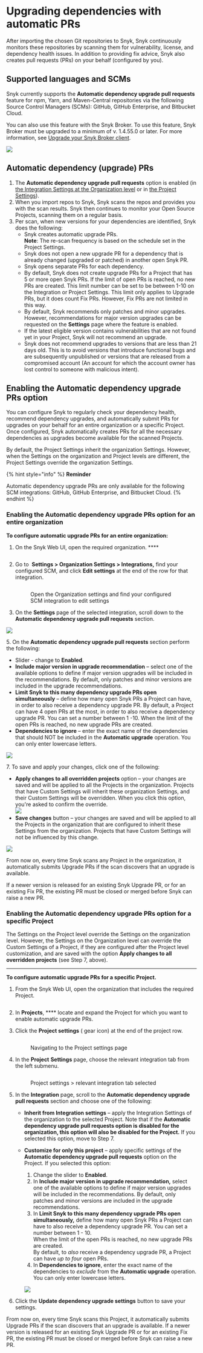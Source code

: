 # Upgrading dependencies with automatic PRs

After importing the chosen Git repositories to Snyk, Snyk continuously monitors these repositories by scanning them for vulnerability, license, and dependency health issues. In addition to providing fix advice, Snyk also creates pull requests (PRs) on your behalf (configured by you).

## Supported languages and SCMs

Snyk currently supports the **Automatic dependency upgrade pull requests** feature for npm, Yarn, and Maven-Central repositories via the following Source Control Managers (SCMs): GitHub, GitHub Enterprise, and Bitbucket Cloud.

You can also use this feature with the Snyk Broker. To use this feature, Snyk Broker must be upgraded to a minimum of v. 1.4.55.0 or later. For more information, see [Upgrade your Snyk Broker client](../../../features/snyk-broker/set-up-snyk-broker/how-to-install-and-configure-your-snyk-broker-client.md#upgrade-your-snyk-broker-client).

![](<../../../.gitbook/assets/Upgrade Broker.png>)

## Automatic dependency (upgrade) PRs

1. The **Automatic dependency upgrade pull requests** option is enabled (in [the Integration Settings at the Organization level](upgrading-dependencies-with-automatic-prs.md#enabling-the-automatic-dependency-upgrade-prs-option-for-an-entire-organization) or in [the Project Settings](upgrading-dependencies-with-automatic-prs.md#enabling-the-automatic-dependency-upgrade-prs-option-for-a-specific-project)).
2. When you import repos to Snyk, Snyk scans the repos and provides you with the scan results. Snyk then continues to monitor your Open Source Projects, scanning them on a regular basis.
3. Per scan, when new versions for your dependencies are identified, Snyk does the following:
   * Snyk creates automatic upgrade PRs.\
     **Note**: The re-scan frequency is based on the schedule set in the Project Settings.
   * Snyk does not open a new upgrade PR for a dependency that is already changed (upgraded or patched) in another open Snyk PR.
   * Snyk opens separate PRs for each dependency.
   * By default, Snyk does not create upgrade PRs for a Project that has 5 or more open Snyk PRs. If the limit of open PRs is reached, no new PRs are created. This limit number can be set to be between 1-10 on the Integration or Project Settings. This limit only applies to Upgrade PRs, but it does count Fix PRs. However, Fix PRs are not limited in this way.
   * By default, Snyk recommends only patches and minor upgrades. However, recommendations for major version upgrades can be requested on the **Settings** page where the feature is enabled.
   * If the latest eligible version contains vulnerabilities that are not found yet in your Project, Snyk will not recommend an upgrade.
   * Snyk does not recommend upgrades to versions that are less than 21 days old. This is to avoid versions that introduce functional bugs and are subsequently unpublished or versions that are released from a compromised account (An account for which the account owner has lost control to someone with malicious intent).

## Enabling the Automatic dependency upgrade PRs option

You can configure Snyk to regularly check your dependency health, recommend dependency upgrades, and automatically submit PRs for upgrades on your behalf for an entire organization or a specific Project. Once configured, Snyk automatically creates PRs for all the necessary dependencies as upgrades become available for the scanned Projects.

By default, the Project Settings inherit the organization Settings. However, when the Settings on the organization and Project levels are different, the Project Settings override the organization Settings.

{% hint style="info" %}
**Reminder**&#x20;

Automatic dependency upgrade PRs are only available for the following SCM integrations: GitHub, GitHub Enterprise, and Bitbucket Cloud.
{% endhint %}

### Enabling the Automatic dependency upgrade PRs option for an entire organization

**To configure automatic upgrade PRs for an entire organization:**

1.  On the Snyk Web UI, open the required organization. ****&#x20;

    <figure><img src="../../../.gitbook/assets/choose-org_19oct2022.png" alt=""><figcaption></figcaption></figure>


2.  Go to  <img src="../../../.gitbook/assets/gear.png" alt="" data-size="line"> **Settings > Organization Settings > Integrations,** find your configured SCM, and click **Edit settings** at the end of the row for that integration.&#x20;

    <figure><img src="../../../.gitbook/assets/scm-integration_edit settings_20oct2022.png" alt=""><figcaption><p>Open the Organization settings and find your configured SCM integration to edit settings</p></figcaption></figure>


3. On the **Settings** page of the selected integration, scroll down to the **Automatic dependency upgrade pull requests** section.

![](../../../.gitbook/assets/auto-dependency-upgrade-prs\_10nov2022.png)

5\. On the **Automatic dependency upgrade pull requests** section perform the following:

* Slider - change to **Enabled**.
* **Include major version in upgrade recommendation** – select one of the available options to define if major version upgrades will be included in the recommendations. By default, only patches and minor versions are included in the upgrade recommendations.
* **Limit Snyk to this many dependency upgrade PRs open simultaneously** – define how many open Snyk PRs a Project can have, in order to also receive a dependency upgrade PR. By default, a Project can have 4 open PRs at the most, in order to also receive a dependency upgrade PR. You can set a number between 1 -10. When the limit of the open PRs is reached, no new upgrade PRs are created.
* **Dependencies to ignore** – enter the exact name of the dependencies that should NOT be included in the **Automatic upgrade** operation. You can only enter lowercase letters.

![](../../../.gitbook/assets/dependencies-2-ignore\_10nov2022.png)

7\. To save and apply your changes, click one of the following:

* **Apply changes to all overridden projects** option – your changes are saved and will be applied to all the Projects in the organization. Projects that have Custom Settings will inherit these organization Settings, and their Custom Settings will be overridden. When you click this option, you're asked to confirm the override.\
  ![](<../../../.gitbook/assets/Snyk Code - PR Checks - Integration Settings - Automatic Upgrade section - Override message (1) (1) (1) (1) (1) (1) (1) (1) (1) (1) (1) (1) (1) (1) (1) (1) (1) (1) (1) (1) (1) (1) (1) (1) (1) (1) (1) (1) (1) (1) (1) (1) (1) (1) (1) (1) (1) (1) (1).png>)
* **Save changes** button – your changes are saved and will be applied to all the Projects in the organization that are configured to inherit these Settings from the organization. Projects that have Custom Settings will not be influenced by this change.

![](../../../.gitbook/assets/apply-changes-2-all.png)

From now on, every time Snyk scans any Project in the organization, it automatically submits Upgrade PRs if the scan discovers that an upgrade is available.&#x20;

If a newer version is released for an existing Snyk Upgrade PR, or for an existing Fix PR, the existing PR must be closed or merged before Snyk can raise a new PR.

### Enabling the Automatic dependency upgrade PRs option for a specific Project

The Settings on the Project level override the Settings on the organization level. However, the Settings on the Organization level can override the Custom Settings of a Project, if they are configured after the Project level customization, and are saved with the option **Apply changes to all overridden projects** (see Step 7, above).

***

**To configure automatic upgrade PRs for a specific Project.**

1.  From the Snyk Web UI, open the organization that includes the required Project.

    <figure><img src="../../../.gitbook/assets/autoPR_switch_org-13nov2022.png" alt=""><figcaption></figcaption></figure>
2. In **Projects**, **** locate and expand the Project for which you want to enable automatic upgrade PRs.&#x20;
3.  Click the **Project settings** (<img src="../../../.gitbook/assets/gear.png" alt="" data-size="line"> gear icon) at the end of the project row.&#x20;

    <figure><img src="../../../.gitbook/assets/image (9).png" alt=""><figcaption><p>Navigating to the Project settings page</p></figcaption></figure>
4.  In the **Project** **Settings** page, choose the relevant integration tab from the left submenu.&#x20;

    <figure><img src="../../../.gitbook/assets/project_settings_page_1dec2022.png" alt=""><figcaption><p>Project settings > relevant integration tab selected</p></figcaption></figure>
5. In the **Integration** page, scroll to the **Automatic dependency upgrade pull requests** section and choose one of the following:
   * **Inherit from Integration settings** – apply the Integration Settings of the organization to the selected Project. Note that if the **Automatic dependency upgrade pull requests option is disabled for the organization, this option will also be disabled for the Project.** If you selected this option, move to Step 7.
   *   **Customize for only this project** – apply specific settings of the **Automatic dependency upgrade pull requests** option on the Project. If you selected this option:

       1. Change the slider to **Enabled**.&#x20;
       2. In **Include major version in upgrade recommendation,** select one of the available options to define if major version upgrades will be included in the recommendations. By default, only patches and minor versions are included in the upgrade recommendations.
       3. In **Limit Snyk to this many dependency upgrade PRs open simultaneously,** define how many open Snyk PRs a Project can have to also receive a dependency upgrade PR. You can set a number between 1 - 10. \
          When the limit of the open PRs is reached, no new upgrade PRs are created.\
          By default, to _also_ receive a dependency upgrade PR, a Project can have _up to four_ open PRs.
       4. In **Dependencies to ignore**, enter the exact name of the dependencies to _exclude_ from the **Automatic upgrade** operation. \
          You can only enter lowercase letters.

       ![](../../../.gitbook/assets/auto-dependency-prs\_1dec2022.png)
6. Click the **Update dependency upgrade settings** button to save your settings.

From now on, every time Snyk scans this Project, it automatically submits Upgrade PRs if the scan discovers that an upgrade is available. If a newer version is released for an existing Snyk Upgrade PR or for an existing Fix PR, the existing PR must be closed or merged before Snyk can raise a new PR.
